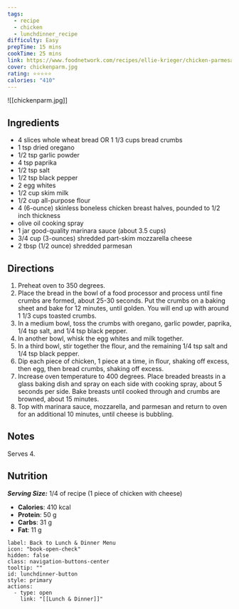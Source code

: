 ```yaml
---
tags:
  - recipe
  - chicken
  - lunchdinner_recipe
difficulty: Easy
prepTime: 15 mins
cookTime: 25 mins
link: https://www.foodnetwork.com/recipes/ellie-krieger/chicken-parmesan-recipe-1953441#:~:text=Place%20breaded%20breasts%20in%20a,minutes%2C%20until%20cheese%20is%20bubbling.
cover: chickenparm.jpg
rating: ⭐️⭐️⭐️⭐️⭐️
calories: "410"
---
```


![[chickenparm.jpg]]

## Ingredients
- 4 slices whole wheat bread OR 1 1/3 cups bread crumbs
- 1 tsp dried oregano
- 1/2 tsp garlic powder
- 4 tsp paprika
- 1/2 tsp salt
- 1/2 tsp black pepper
- 2 egg whites
- 1/2 cup skim milk
- 1/2 cup all-purpose flour
- 4 (6-ounce) skinless boneless chicken breast halves, pounded to 1/2 inch thickness
- olive oil cooking spray
- 1 jar good-quality marinara sauce (about 3.5 cups)
- 3/4 cup (3-ounces) shredded part-skim mozzarella cheese
- 2 tbsp (1/2 ounce) shredded parmesan


## Directions
1. Preheat oven to 350 degrees.
2. Place the bread in the bowl of a food processor and process until fine crumbs are formed, about 25-30 seconds. Put the crumbs on a baking sheet and bake for 12 minutes, until golden. You will end up with around 1 1/3 cups toasted crumbs.
3. In a medium bowl, toss the crumbs with oregano, garlic powder, paprika, 1/4 tsp salt, and 1/4 tsp black pepper. 
4. In another bowl, whisk the egg whites and milk together.
5. In a third bowl, stir together the flour, and the remaining 1/4 tsp salt and 1/4 tsp black pepper.
6. Dip each piece of chicken, 1 piece at a time, in flour, shaking off excess, then egg, then bread crumbs, shaking off excess.
7. Increase oven temperature to 400 degrees. Place breaded breasts in a glass baking dish and spray on each side with cooking spray, about 5 seconds per side. Bake breasts until cooked through and crumbs are browned, about 15 minutes.
8. Top with marinara sauce, mozzarella, and parmesan and return to oven for an additional 10 minutes, until cheese is bubbling.

## Notes
Serves 4.

## Nutrition
***Serving Size:*** 1/4 of recipe (1 piece of chicken with cheese)
- **Calories**: 410 kcal
- **Protein**: 50 g
- **Carbs**: 31 g
- **Fat**: 11 g


```meta-bind-button
label: Back to Lunch & Dinner Menu
icon: "book-open-check"
hidden: false
class: navigation-buttons-center
tooltip: ""
id: lunchdinner-button
style: primary
actions:
  - type: open
    link: "[[Lunch & Dinner]]"

```
 

